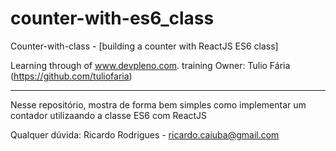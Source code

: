 # counter-with-es6_class
Counter-with-class - [building a counter with ReactJS ES6 class]

Learning through of www.devpleno.com.
training Owner: Tulio Fária (https://github.com/tuliofaria) 

---

Nesse repositório, mostra de forma bem simples como implementar um contador utilizaando a classe ES6 com ReactJS

Qualquer dúvida:
Ricardo Rodrigues - ricardo.caiuba@gmail.com



